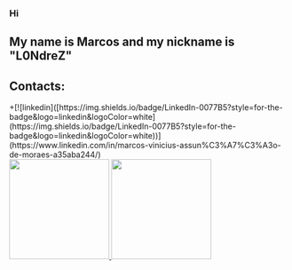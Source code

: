 ### Hi

## My name is Marcos and my nickname is "L0NdreZ"

## Contacts:

<div> 
  +[![linkedin]([https://img.shields.io/badge/LinkedIn-0077B5?style=for-the-badge&logo=linkedin&logoColor=white](https://img.shields.io/badge/LinkedIn-0077B5?style=for-the-badge&logo=linkedin&logoColor=white))](https://www.linkedin.com/in/marcos-vinicius-assun%C3%A7%C3%A3o-de-moraes-a35aba244/)
</div>

<div>
<a href="https://github.com/L0NdreZ">
<img height="180em" src="https://github-readme-stats.vercel.app/api/top-langs/?username=L0NdreZ&layout=compact&langs_count=7&theme=dracula"/>
<img height="180em" src="https://github-readme-stats.vercel.app/api?username=L0NdreZ&show_icons=true&theme=dracula&include_all_commits=true&count_private=true"/>
</div>

